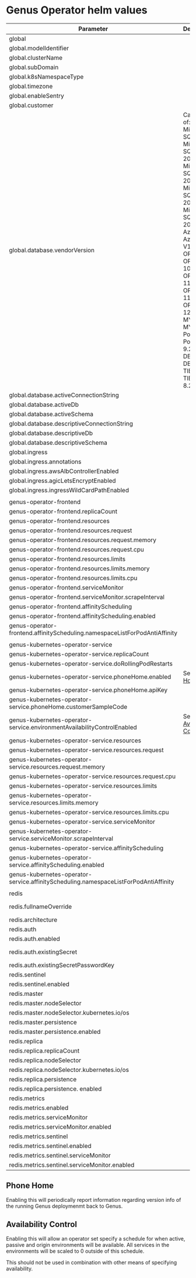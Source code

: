 # Genus Operator helm values

| Parameter                                                                            | Description | Default | 
|--                                                                                    |--|--|
| global                                                                               | | |
| global.modelIdentifier                                                               | | "" |
| global.clusterName                                                                   | | "" |
| global.subDomain                                                                     | | "" |
| global.k8sNamespaceType                                                              | | "operator" |
| global.timezone                                                                      | | "" |
| global.enableSentry                                                                  | | "true" |
| global.customer                                                                      | | "" |
| global.database.vendorVersion                                                        | Can be any of:<br/> Microsoft SQL Server <br/> Microsoft SQL Server 2008 R2<br/> Microsoft SQL Server 2012<br/> Microsoft SQL Server 2014<br/> Microsoft SQL Server 2016<br/> Azure SQL<br/> Azure SQL V12<br/> ORACLE<br/> ORACLE 10.0g<br/> ORACLE 11g<br/> ORACLE 11g R2<br/> ORACLE 12.1c<br/> MYSQL<br/> MYSQL 5.7<br/> PostgreSQL<br/> PostgreSQL 9.2<br/> DB2<br/> DB2 10.1<br/> TIBCO TDV<br/> TIBCO TDV 8.2.0 | "" |
| global.database.activeConnectionString                                               | | "" |
| global.database.activeDb                                                             | | "" |
| global.database.activeSchema                                                         | | "" |
| global.database.descriptiveConnectionString                                          | | "" |
| global.database.descriptiveDb                                                        | | "" |
| global.database.descriptiveSchema                                                    | | "" |
| global.ingress                                                                       | | |
| global.ingress.annotations                                                           | | {} |
| global.ingress.awsAlbControllerEnabled                                               | | false |
| global.ingress.agicLetsEncryptEnabled                                                | | false |
| global.ingress.ingressWildCardPathEnabled                                            | | false |
|                                                                                      | | |
| genus-operator-frontend                                                              | | |
| genus-operator-frontend.replicaCount                                                 | | 1 |
| genus-operator-frontend.resources                                                    | | |
| genus-operator-frontend.resources.request                                            | | |
| genus-operator-frontend.resources.request.memory                                     | | 50Mi |
| genus-operator-frontend.resources.request.cpu                                        | | 10m |
| genus-operator-frontend.resources.limits                                             | | |
| genus-operator-frontend.resources.limits.memory                                      | | 100Mi |
| genus-operator-frontend.resources.limits.cpu                                         | | 50m |
| genus-operator-frontend.serviceMonitor                                               | | |
| genus-operator-frontend.serviceMonitor.scrapeInterval                                | | 30s |
| genus-operator-frontend.affinityScheduling                                           | |  |
| genus-operator-frontend.affinityScheduling.enabled                                   | | false |
| genus-operator-frontend.affinityScheduling.namespaceListForPodAntiAffinity           | | [] |
|                                                                                      | | |
| genus-kubernetes-operator-service                                                    | | |
| genus-kubernetes-operator-service.replicaCount                                       | | 1 |
| genus-kubernetes-operator-service.doRollingPodRestarts                               | | "true" |
| genus-kubernetes-operator-service.phoneHome.enabled                                  | See [Phone Home](#phone-home) | "false" |
| genus-kubernetes-operator-service.phoneHome.apiKey                                   | | "" |
| genus-kubernetes-operator-service.phoneHome.customerSampleCode                       | | "" |
| genus-kubernetes-operator-service.environmentAvailabilityControlEnabled              | See [Availability Control](#availability-control) | "false" |
| genus-kubernetes-operator-service.resources                                          | | |
| genus-kubernetes-operator-service.resources.request                                  | | |
| genus-kubernetes-operator-service.resources.request.memory                           | | 50Mi |
| genus-kubernetes-operator-service.resources.request.cpu                              | | 10m |
| genus-kubernetes-operator-service.resources.limits                                   | | |
| genus-kubernetes-operator-service.resources.limits.memory                            | | 500Mi |
| genus-kubernetes-operator-service.resources.limits.cpu                               | | 200m |
| genus-kubernetes-operator-service.serviceMonitor                                     | | |
| genus-kubernetes-operator-service.serviceMonitor.scrapeInterval                      | | 30s |
| genus-kubernetes-operator-service.affinityScheduling                                 | | |
| genus-kubernetes-operator-service.affinityScheduling.enabled                         | | false |
| genus-kubernetes-operator-service.affinityScheduling.namespaceListForPodAntiAffinity | | [] |
|                                                                                      | | |
| redis                                                                                | | |
| redis.fullnameOverride                                                               | | operator-redis |
| redis.architecture                                                                   | | "replication" |
| redis.auth                                                                           | | |
| redis.auth.enabled                                                                   | | true |
| redis.auth.existingSecret                                                            | | "session-redis" |
| redis.auth.existingSecretPasswordKey                                                 | | "PASSWORD" |
| redis.sentinel                                                                       | | |
| redis.sentinel.enabled                                                               | | true |
| redis.master                                                                         | | |
| redis.master.nodeSelector                                                            | | |
| redis.master.nodeSelector.kubernetes.io/os                                           | | linux |
| redis.master.persistence                                                             | | |
| redis.master.persistence.enabled                                                     | | false |
| redis.replica                                                                        | | |
| redis.replica.replicaCount                                                           | | 1 |
| redis.replica.nodeSelector                                                           | | |
| redis.replica.nodeSelector.kubernetes.io/os                                          | | linux |
| redis.replica.persistence                                                            | | |
| redis.replica.persistence. enabled                                                   | | false |
| redis.metrics                                                                        | | |
| redis.metrics.enabled                                                                | | false |
| redis.metrics.serviceMonitor                                                         | |  |
| redis.metrics.serviceMonitor.enabled                                                 | | false |
| redis.metrics.sentinel                                                               | | |
| redis.metrics.sentinel.enabled                                                       | | false |
| redis.metrics.sentinel.serviceMonitor                                                | | |
| redis.metrics.sentinel.serviceMonitor.enabled                                        | | false |

## Phone Home
<a name="phone-home" ></a>

Enabling this will periodically report information regarding version info of the running Genus deploymenmt back to Genus.  


## Availability Control
<a name="availability-control" ></a>
Enabling this will allow an operator set specify a schedule for when active, passive and origin environments will be available. All services in the environments will be scaled to 0 outside of this schedule. 

This should not be used in combination with other means of specifying availability.

